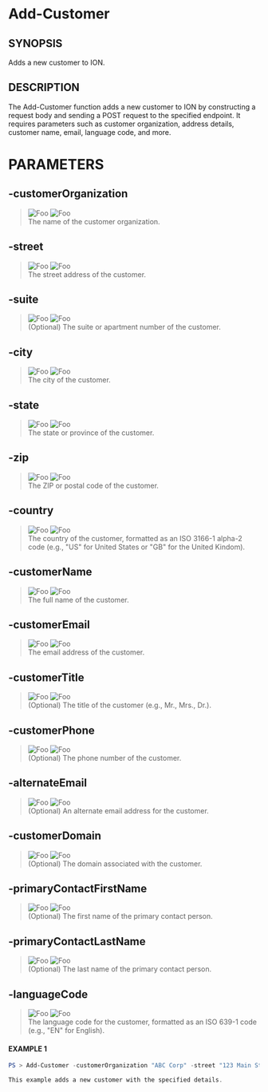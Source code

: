 # Add-Customer
## SYNOPSIS
Adds a new customer to ION.
## DESCRIPTION
The Add-Customer function adds a new customer to ION by constructing a request body and sending a POST request to the specified endpoint. It requires parameters such as customer organization, address details, customer name, email, language code, and more.
# PARAMETERS

## **-customerOrganization**
> ![Foo](https://img.shields.io/badge/Type-String-Blue?) ![Foo](https://img.shields.io/badge/Mandatory-TRUE-Red?) \
The name of the customer organization.

  ## **-street**
> ![Foo](https://img.shields.io/badge/Type-String-Blue?) ![Foo](https://img.shields.io/badge/Mandatory-TRUE-Red?) \
The street address of the customer.

  ## **-suite**
> ![Foo](https://img.shields.io/badge/Type-String-Blue?) ![Foo](https://img.shields.io/badge/Mandatory-FALSE-Green?) \
(Optional) The suite or apartment number of the customer.

  ## **-city**
> ![Foo](https://img.shields.io/badge/Type-String-Blue?) ![Foo](https://img.shields.io/badge/Mandatory-TRUE-Red?) \
The city of the customer.

  ## **-state**
> ![Foo](https://img.shields.io/badge/Type-String-Blue?) ![Foo](https://img.shields.io/badge/Mandatory-TRUE-Red?) \
The state or province of the customer.

  ## **-zip**
> ![Foo](https://img.shields.io/badge/Type-String-Blue?) ![Foo](https://img.shields.io/badge/Mandatory-TRUE-Red?) \
The ZIP or postal code of the customer.

  ## **-country**
> ![Foo](https://img.shields.io/badge/Type-String-Blue?) ![Foo](https://img.shields.io/badge/Mandatory-TRUE-Red?) \
The country of the customer, formatted as an ISO 3166-1 alpha-2 code (e.g., "US" for United States or "GB" for the United Kindom).

  ## **-customerName**
> ![Foo](https://img.shields.io/badge/Type-String-Blue?) ![Foo](https://img.shields.io/badge/Mandatory-TRUE-Red?) \
The full name of the customer.

  ## **-customerEmail**
> ![Foo](https://img.shields.io/badge/Type-String-Blue?) ![Foo](https://img.shields.io/badge/Mandatory-TRUE-Red?) \
The email address of the customer.

  ## **-customerTitle**
> ![Foo](https://img.shields.io/badge/Type-String-Blue?) ![Foo](https://img.shields.io/badge/Mandatory-FALSE-Green?) \
(Optional) The title of the customer (e.g., Mr., Mrs., Dr.).

  ## **-customerPhone**
> ![Foo](https://img.shields.io/badge/Type-String-Blue?) ![Foo](https://img.shields.io/badge/Mandatory-FALSE-Green?) \
(Optional) The phone number of the customer.

  ## **-alternateEmail**
> ![Foo](https://img.shields.io/badge/Type-String-Blue?) ![Foo](https://img.shields.io/badge/Mandatory-FALSE-Green?) \
(Optional) An alternate email address for the customer.

  ## **-customerDomain**
> ![Foo](https://img.shields.io/badge/Type-String-Blue?) ![Foo](https://img.shields.io/badge/Mandatory-FALSE-Green?) \
(Optional) The domain associated with the customer.

  ## **-primaryContactFirstName**
> ![Foo](https://img.shields.io/badge/Type-String-Blue?) ![Foo](https://img.shields.io/badge/Mandatory-FALSE-Green?) \
(Optional) The first name of the primary contact person.

  ## **-primaryContactLastName**
> ![Foo](https://img.shields.io/badge/Type-String-Blue?) ![Foo](https://img.shields.io/badge/Mandatory-FALSE-Green?) \
(Optional) The last name of the primary contact person.

  ## **-languageCode**
> ![Foo](https://img.shields.io/badge/Type-String-Blue?) ![Foo](https://img.shields.io/badge/Mandatory-TRUE-Red?) \
The language code for the customer, formatted as an ISO 639-1 code (e.g., "EN" for English).

 #### EXAMPLE 1
```powershell
PS > Add-Customer -customerOrganization "ABC Corp" -street "123 Main St" -city "New York" -state "NY" -zip "10001" -country "US" -customerName "John Doe" -customerEmail "johndoe@example.com" -languageCode "EN"

This example adds a new customer with the specified details.
```

